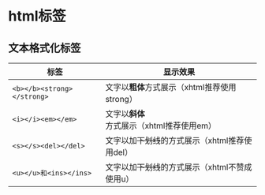 # html标签

## 文本格式化标签


标签 | 显示效果 | 
---------|----------|
 `<b></b><strong></strong>` | 文字以**粗体**方式展示（xhtml推荐使用strong） | 
 `<i></i><em></em>` | 文字以**斜体**方式展示（xhtml推荐使用em） | 
 `<s></s><del></del>` | 文字以加~~下划线~~的方式展示（xhtml推荐使用del） | 
 `<u></u>和<ins></ins>` | 文字以加~~下划线~~的方式展示（xhtml不赞成使用u）


